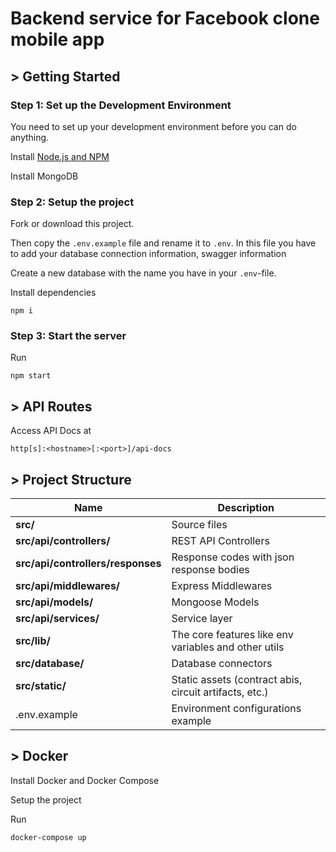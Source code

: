 # Backend service for Facebook clone mobile app

## > Getting Started

### Step 1: Set up the Development Environment

You need to set up your development environment before you can do anything.

Install [Node.js and NPM](https://nodejs.org/en/download/)

Install MongoDB

### Step 2: Setup the project

Fork or download this project.

Then copy the `.env.example` file and rename it to `.env`. In this file you have to add your database connection information, swagger information

Create a new database with the name you have in your `.env`-file.

Install dependencies
```
npm i
```

### Step 3: Start the server

Run
```
npm start
```

## > API Routes

Access API Docs at
```
http[s]:<hostname>[:<port>]/api-docs
```

## > Project Structure

| Name                              | Description |
| --------------------------------- | ----------- |
| **src/**                          | Source files |
| **src/api/controllers/**          | REST API Controllers |
| **src/api/controllers/responses** | Response codes with json response bodies  |
| **src/api/middlewares/**          | Express Middlewares |
| **src/api/models/**               | Mongoose Models |
| **src/api/services/**             | Service layer |
| **src/lib/**                      | The core features like env variables and other utils |
| **src/database/**                 | Database connectors |
| **src/static/**                   | Static assets (contract abis, circuit artifacts, etc.) |
| .env.example                      | Environment configurations example |

## > Docker

Install Docker and Docker Compose

Setup the project

Run
```
docker-compose up
```

